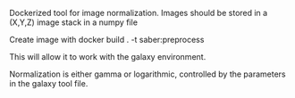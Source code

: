 Dockerized tool for image normalization.
Images should be stored in a (X,Y,Z) image stack in a numpy file

Create image with
docker build . -t saber:preprocess

This will allow it to work with the galaxy environment.

Normalization is either gamma or logarithmic, controlled by the parameters in the galaxy tool file. 